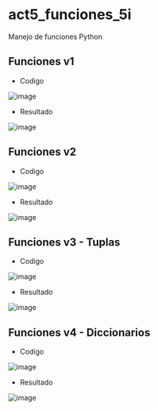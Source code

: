 # act5_funciones_5i
Manejo de funciones Python
## Funciones v1
- Codigo

![image](https://github.com/user-attachments/assets/eff71552-495e-4e19-b07a-189e85a6396c)

- Resultado

![image](https://github.com/user-attachments/assets/e39c918e-8bf9-4e0e-992c-b88e36d8f3e3)

## Funciones v2
- Codigo

![image](https://github.com/user-attachments/assets/aa593daf-7bf4-4007-9f98-f2e006ce8c7e)

- Resultado

![image](https://github.com/user-attachments/assets/42607812-4560-42f3-9116-ec84c7820698)

## Funciones v3 - Tuplas
- Codigo

![image](https://github.com/user-attachments/assets/f4d9e0eb-81ee-44e5-b59a-cc582e10ee4b)

- Resultado

![image](https://github.com/user-attachments/assets/68f3f76a-ec3e-4a86-8c40-f1ad0e498c36)

## Funciones v4 - Diccionarios
- Codigo

![image](https://github.com/user-attachments/assets/eedaf8b8-125a-49ce-b3ed-be93370178fe)

- Resultado

![image](https://github.com/user-attachments/assets/bf51e88a-cda5-425c-8ab8-921a88879a05)
